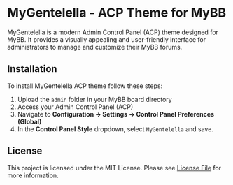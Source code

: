 # MyGentelella - ACP Theme for MyBB

MyGentelella is a modern Admin Control Panel (ACP) theme designed for MyBB. It provides a visually appealing and user-friendly interface for administrators to manage and customize their MyBB forums.

## Installation

To install MyGentelella ACP theme follow these steps:

1. Upload the `admin` folder in your MyBB board directory
2. Access your Admin Control Panel (ACP)
3. Navigate to **Configuration -> Settings -> Control Panel Preferences (Global)**
4. In the **Control Panel Style** dropdown, select `MyGentelella` and save.

## License
This project is licensed under the MIT License. Please see [License File](LICENSE) for more information.
